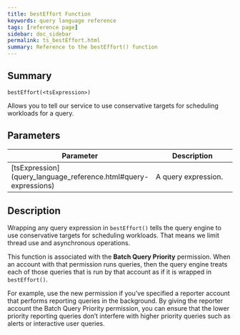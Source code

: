 ```yaml
---
title: bestEffort Function
keywords: query language reference
tags: [reference page]
sidebar: doc_sidebar
permalink: ts_bestEffort.html
summary: Reference to the bestEffort() function
---
```

## Summary
```
bestEffort(<tsExpression>)
```
Allows you to tell our service to use conservative targets for scheduling workloads for a query.

## Parameters
<table style="width: 100%;">
<tbody>
<thead>
<tr><th width="20%">Parameter</th><th width="80%">Description</th></tr>
</thead>
<tr>
<td markdown="span"> [tsExpression](query_language_reference.html#query-expressions)</td>
<td>A query expression. </td></tr>
</tbody>
</table>


## Description

Wrapping any query expression in `bestEffort()` tells the query engine to use conservative targets for scheduling workloads. That means we limit thread use and asynchronous operations.

This function is associated with the **Batch Query Priority** permission. When an account with that permission runs queries, then the query engine treats each of those queries that is run by that account as if it is wrapped in `bestEffort()`.

For example, use the new permission if you’ve specified a reporter account that performs reporting queries in the background. By giving the reporter account the Batch Query Priority permission, you can ensure that the lower priority reporting queries don’t interfere with higher priority queries such as alerts or interactive user queries.
